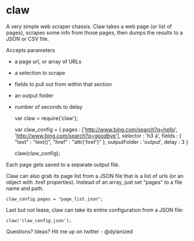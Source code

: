 claw
===

A very simple web scraper chassis. Claw takes a web page (or list of pages), scrapes some info from those pages, then dumps the results to a JSON or CSV file.

Accepts parameters

- a page url, or array of URLs
- a selection to scrape
- fields to pull out from within that section
- an output folder
- number of seconds to delay

    var claw = require('claw');
    	
    var claw_config = {
    	pages : ['http://www.bing.com/search?q=hello', 'http://www.bing.com/search?q=goodbye'],
    	selector : 'h3 a',
    	fields : {
    		"text" : "text()",
    		"href" : "attr('href')"
    	},
    	outputFolder : 'output',
    	delay : 3
    }
    
    claw(claw_config);	
		
Each page gets saved to a separate output file.
	
Claw can also grab its page list from a JSON file that is a list of urls (or an object with .href properties). Instead of an array, just set "pages" to a file name and path.	

    claw_config.pages = "page_list.json";

Last but not lease, claw can take its entire configuration from a JSON file:

    claw('claw_config.json');
    
Questions? Ideas? Hit me up on twitter - @dylanized
